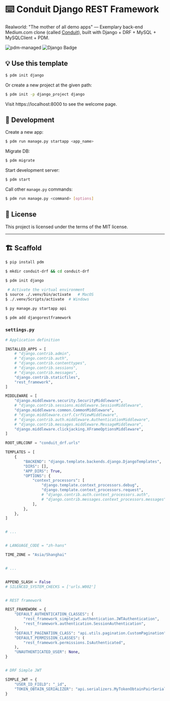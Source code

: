 # ⌨️ Conduit Django REST Framework

Realworld: "The mother of all demo apps" — Exemplary back-end Medium.com clone (called [Conduit](https://github.com/yoonge/conduit-drf)), built with Django + DRF + MySQL + MySQLClient + PDM.

![pdm-managed](https://img.shields.io/badge/pdm-managed-blueviolet)
![Django Badge](https://img.shields.io/badge/django-4?logo=django&labelColor=%23092E20&color=white)

## 💡 Use this template

```sh
$ pdm init django
```

Or create a new project at the given path:

```sh
$ pdm init -p django_project django
```

Visit https://localhost:8000 to see the welcome page.

## 🔰 Development

Create a new app:

```sh
$ pdm run manage.py startapp <app_name>
```

Migrate DB:

```sh
$ pdm migrate
```

Start development server:

```sh
$ pdm start
```

Call other `manage.py` commands:

```sh
$ pdm run manage.py <command> [options]
```

## 📄 License

This project is licensed under the terms of the MIT license.


----


## 🏗️ Scaffold

```sh
$ pip install pdm

$ mkdir conduit-drf && cd conduit-drf

$ pdm init django

 # Activate the virtual environment
$ source ./.venv/bin/activate   # MacOS
$ ./.venv/Scripts/activate  # Windows

$ py manage.py startapp api

$ pdm add djangorestframework
```

### `settings.py`

```py
# Application definition

INSTALLED_APPS = [
    # "django.contrib.admin",
    # "django.contrib.auth",
    # "django.contrib.contenttypes",
    # "django.contrib.sessions",
    # "django.contrib.messages",
    "django.contrib.staticfiles",
    "rest_framework",
]

MIDDLEWARE = [
    "django.middleware.security.SecurityMiddleware",
    # "django.contrib.sessions.middleware.SessionMiddleware",
    "django.middleware.common.CommonMiddleware",
    # "django.middleware.csrf.CsrfViewMiddleware",
    # "django.contrib.auth.middleware.AuthenticationMiddleware",
    # "django.contrib.messages.middleware.MessageMiddleware",
    "django.middleware.clickjacking.XFrameOptionsMiddleware",
]

ROOT_URLCONF = "conduit_drf.urls"

TEMPLATES = [
    {
        "BACKEND": "django.template.backends.django.DjangoTemplates",
        "DIRS": [],
        "APP_DIRS": True,
        "OPTIONS": {
            "context_processors": [
                "django.template.context_processors.debug",
                "django.template.context_processors.request",
                # "django.contrib.auth.context_processors.auth",
                # "django.contrib.messages.context_processors.messages",
            ],
        },
    },
]


# ...


# LANGUAGE_CODE = "zh-hans"

TIME_ZONE = "Asia/Shanghai"


# ...


APPEND_SLASH = False
# SILENCED_SYSTEM_CHECKS = ['urls.W002']


# REST framework

REST_FRAMEWORK = {
    "DEFAULT_AUTHENTICATION_CLASSES": (
        "rest_framework_simplejwt.authentication.JWTAuthentication",
        "rest_framework.authentication.SessionAuthentication",
    ),
    "DEFAULT_PAGINATION_CLASS": "api.utils.pagination.CustomPagination",
    "DEFAULT_PERMISSION_CLASSES": (
        "rest_framework.permissions.IsAuthenticated",
    ),
    "UNAUTHENTICATED_USER": None,
}


# DRF Simple JWT

SIMPLE_JWT = {
    "USER_ID_FIELD": "_id",
    "TOKEN_OBTAIN_SERIALIZER": "api.serializers.MyTokenObtainPairSerializer",
}
```
